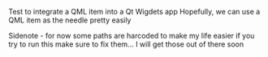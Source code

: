 Test to integrate a QML item into a Qt Wigdets app
Hopefully, we can use a QML item as the needle pretty easily

Sidenote - for now some paths are harcoded to make my life easier
if you try to run this make sure to fix them...
I will get those out of there soon

